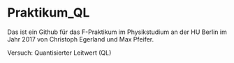# Praktikum_QL
Das ist ein Github für das F-Praktikum im Physikstudium an der HU Berlin im Jahr 2017 von Christoph Egerland und Max Pfeifer. 

Versuch: Quantisierter Leitwert (QL)
